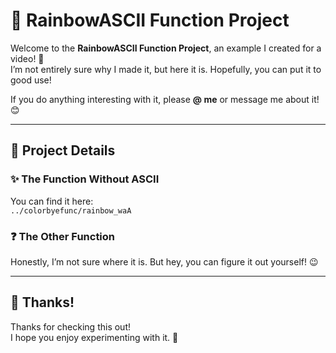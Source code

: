 # 🌈 RainbowASCII Function Project

Welcome to the **RainbowASCII Function Project**, an example I created for a video! 🎥  
I’m not entirely sure why I made it, but here it is. Hopefully, you can put it to good use!  

If you do anything interesting with it, please **@ me** or message me about it! 😊  

---

## 📂 Project Details

### ✨ The Function Without ASCII
You can find it here:  
`../colorbyefunc/rainbow_waA`

### ❓ The Other Function
Honestly, I’m not sure where it is. But hey, you can figure it out yourself! 😉

---

## 🙏 Thanks!
Thanks for checking this out!  
I hope you enjoy experimenting with it. 🌟
